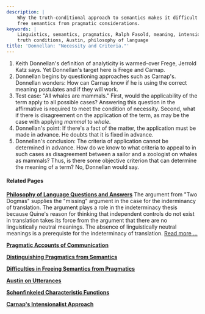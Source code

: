 ```yaml
---
description: |
    Why the truth-conditional approach to semantics makes it difficult to
    free semantics from pragmatic considerations.
keywords: |
    Linguistics, semantics, pragmatics, Ralph Fasold, meaning, intension,
    truth conditions, Austin, philosophy of language
title: 'Donnellan: "Necessity and Criteria."'
---
```






1.  Keith Donnellan's definition of analyticity is warmed-over Frege,
    Jerrold Katz says. Yet Donnellan's target here is Frege and Carnap.
2.  Donnellan begins by questioning approaches such as Carnap's.
    Donnellan wonders: How can Carnap know if he is using the correct
    meaning postulates and if they will work.
3.  Test case: "All whales are mammals." First, would the applicability
    of the term apply to all possible cases? Answering this question in
    the affirmative is required to meet the condition of necessity.
    Second, what if there is disagreement on the application of the
    term, as may be the case with applying *mammal* to *whale*.
4.  Donnellan's point: If there's a fact of the matter, the application
    must be made in advance. He doubts that it is fixed in advance.
5.  Donnellan's conclusion: The criteria of application cannot be
    determined in advance. How do we know to what criteria to appeal to
    in such cases as disagreement between a sailor and a zoologist on
    whales as mammals? Thus, is there some objective criterion that can
    determine the meaning of a term? No, Donnellan would say.






#### <i class="fa fa-language" aria-hidden="true"></i> Related Pages



<i class="fa fa-file-text"></i> **[Philosophy of Language Questions and
Answers](philosophy-of-language-answers.html)** The argument from "Two Dogmas" supplies the "missing" argument in
the case for the inderminancy of translation. The argument plays a role
in the indeterminacy thesis because Quine's reason for thinking that
independent controls do not exist in translation takes its force from
the argument that there are no linguistically neutral meanings. The
absence of linguistically neutral meanings is a prerequiste for the
indeterminacy of translation. [Read more ...](philosophy-of-language-answers.html)





<i class="fa fa-file-text"></i> **[Pragmatic Accounts of
Communication](pragmatics-answers.html)**





<i class="fa fa-file-text"></i> **[Distinguishing Pragmatics from
Semantics](semantics-vs-pragmatics.html)**





<i class="fa fa-file-text"></i> **[Difficulties in Freeing Semantics from
Pragmatics](semantics-vs-pragmatics-on-truth.html)**





<i class="fa fa-file-text"></i> **[Austin on Utterances](speech-acts.html)**





<i class="fa fa-file-text"></i> **[Schonfinkeled Characteristic
Functions](schonfinkeled-functions.html)**





<i class="fa fa-file-text"></i> **[Carnap's Intensionalist
Approach](carnap-intensionalist.html)**




